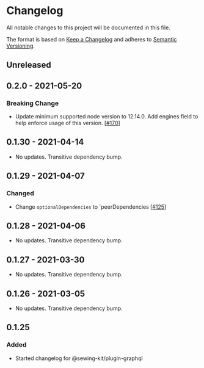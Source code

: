 # Changelog

All notable changes to this project will be documented in this file.

The format is based on [Keep a Changelog](http://keepachangelog.com/en/1.0.0/)
and adheres to [Semantic Versioning](http://semver.org/spec/v2.0.0.html).

## Unreleased

## 0.2.0 - 2021-05-20

### Breaking Change

- Update minimum supported node version to 12.14.0. Add engines field to help enforce usage of this version. [[#170](https://github.com/Shopify/sewing-kit-next/pull/170)]

## 0.1.30 - 2021-04-14

- No updates. Transitive dependency bump.

## 0.1.29 - 2021-04-07

### Changed

- Change `optionalDependencies` to `peerDependencies [[#125](https://github.com/Shopify/sewing-kit-next/pull/125/files)]

## 0.1.28 - 2021-04-06

- No updates. Transitive dependency bump.

## 0.1.27 - 2021-03-30

- No updates. Transitive dependency bump.

## 0.1.26 - 2021-03-05

- No updates. Transitive dependency bump.

## 0.1.25

### Added

- Started changelog for @sewing-kit/plugin-graphql
